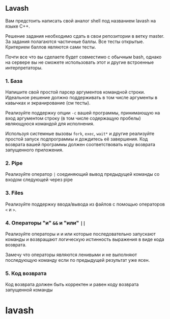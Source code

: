 ## Lavash

Вам предстоить написать свой аналог shell под названием lavash на языке C++.

Решение задания необходимо сдать в свои репозитории в ветку master. За задания полагаются частичные баллы. 
Все тесты открытые. Критерием баллов являются сами тесты.

Почти все что вы сделаете будет совместимо с обычным bash, однако на сервере вы не сможете использовать этот и другие встроенные интерпретаторы.


### 1. База

Напишите свой простой парсер аргументов командной строки.
Идеальное решение должно поддерживать в том числе аргументы в кавычках и экранирование (см тесты).

Реализуйте поддержку опции `-c` вашей программы, принимающую на вход аргументом строку (в том числе содержащую пробелы) 
являющуюся командой для исполнения.

Используя системные вызовы `fork`, `exec`, `wait*` и другие реализуйте простой запуск подпрограммы и дождитесь её завершения. 
Код возврата вашей программы должен соответствовать коду возврата запущенного приложения.


### 2. Pipe

Реализуйте оператор `|` соединяющий вывод предыдущей команды со входом следующей через pipe

### 3. Files

Реализуйте поддержку ввода/вывода из файлов с помощью операторов `<` и `>`.

### 4. Операторы "и" `&&` и "или" `||`

Реализуйте операторы и и или которые последовательно запускают команды и возвращают логическую истинность выражения в виде кода возврата.

Замечу что операторы являются ленивыми и не выполняют последующую команду если по предыдущей результат уже ясен.

### 5. Код возврата

Код возврата должен быть корректен и равен коду возврата запущенной команды
# lavash
